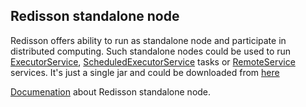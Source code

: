 ## Redisson standalone node

Redisson offers ability to run as standalone node and participate in distributed computing. Such standalone nodes could be used to run [ExecutorService](./9.-distributed-services#93-executor-service), [ScheduledExecutorService](https://github.com/mrniko/redisson/wiki/9.-distributed-services#94-scheduled-executor-service) tasks or [RemoteService](./9.-distributed-services#91-remote-service) services. It's just a single jar and could be downloaded from [here](https://repository.sonatype.org/service/local/artifact/maven/redirect?r=central-proxy&g=org.redisson&a=redisson-all&v=2.3.0&e=jar)

[Documenation](https://github.com/mrniko/redisson/wiki/12.-Standalone-node) about Redisson standalone node.
